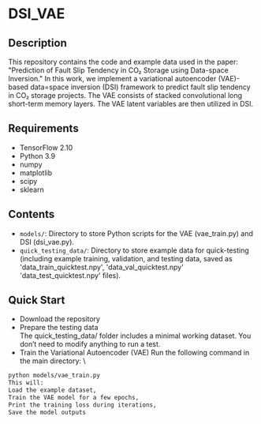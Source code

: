 # DSI_VAE
## Description
This repository contains the code and example data used in the paper:
"Prediction of Fault Slip Tendency in CO₂ Storage using Data-space Inversion." In this work, we implement a variational autoencoder (VAE)-based data=space inversion (DSI) framework to predict fault slip tendency in CO₂ storage projects. The VAE consists of stacked convolutional long short-term memory layers. The VAE latent variables are then utilized in DSI.


## Requirements
- TensorFlow 2.10
- Python 3.9
- numpy
- matplotlib
- scipy
- sklearn


## Contents
- `models/`: Directory to store Python scripts for the VAE (vae_train.py) and DSI (dsi_vae.py).
- `quick_testing_data/`: Directory to store example data for quick-testing (including example training, validation, and testing data, saved as 'data_train_quicktest.npy', 'data_val_quicktest.npy' 'data_test_quicktest.npy' files).


## Quick Start
- Download the repository
- Prepare the testing data
\
The quick_testing_data/ folder includes a minimal working dataset. You don’t need to modify anything to run a test.
- Train the Variational Autoencoder (VAE)
Run the following command in the main directory:
\
```bash
python models/vae_train.py
This will:
Load the example dataset,
Train the VAE model for a few epochs,
Print the training loss during iterations,
Save the model outputs


